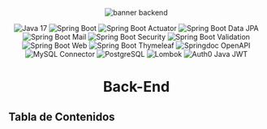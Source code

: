 <p align="center">
  <img src="../No-Country-simulation//.FrontEnd/design/img//banner_frontend.webp" alt="banner backend"/>
</p>

<div align="center">

![Java 17](https://img.shields.io/badge/Java%2017-007396?logo=java&logoColor=white&color=007396)
![Spring Boot](https://img.shields.io/badge/Spring%20Boot-6DB33F?logo=spring-boot&logoColor=white&color=6DB33F)
![Spring Boot Actuator](https://img.shields.io/badge/Spring%20Boot%20Actuator-6DB33F?logo=spring-boot&logoColor=white&color=6DB33F)
![Spring Boot Data JPA](https://img.shields.io/badge/Spring%20Boot%20Data%20JPA-6DB33F?logo=spring-boot&logoColor=white&color=6DB33F)
![Spring Boot Mail](https://img.shields.io/badge/Spring%20Boot%20Mail-6DB33F?logo=spring-boot&logoColor=white&color=6DB33F)
![Spring Boot Security](https://img.shields.io/badge/Spring%20Boot%20Security-6DB33F?logo=spring-boot&logoColor=white&color=6DB33F)
![Spring Boot Validation](https://img.shields.io/badge/Spring%20Boot%20Validation-6DB33F?logo=spring-boot&logoColor=white&color=6DB33F)
![Spring Boot Web](https://img.shields.io/badge/Spring%20Boot%20Web-6DB33F?logo=spring-boot&logoColor=white&color=6DB33F)
![Spring Boot Thymeleaf](https://img.shields.io/badge/Spring%20Boot%20Thymeleaf-6DB33F?logo=spring-boot&logoColor=white&color=6DB33F)
![Springdoc OpenAPI](https://img.shields.io/badge/Springdoc%20OpenAPI-6DB33F?logo=springdoc&logoColor=white&color=6DB33F)
![MySQL Connector](https://img.shields.io/badge/MySQL%20Connector-4479A1?logo=mysql&logoColor=white&color=4479A1)
![PostgreSQL](https://img.shields.io/badge/PostgreSQL-4169E1?logo=postgresql&logoColor=white&color=4169E1)
![Lombok](https://img.shields.io/badge/Lombok-2C2D72?logo=lombok&logoColor=white&color=2C2D72)
![Auth0 Java JWT](https://img.shields.io/badge/Auth0%20Java%20JWT-000000?logo=auth0&logoColor=white&color=000000)

</div>

<h1 align="center">Back-End</h1>

## Tabla de Contenidos